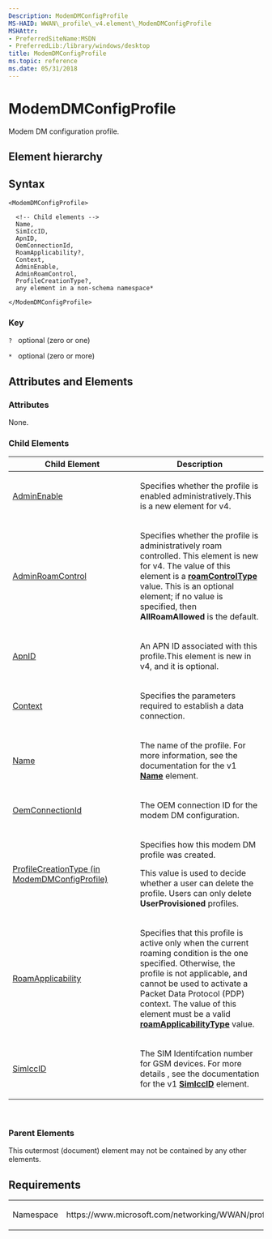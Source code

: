 ```yaml
---
Description: ModemDMConfigProfile
MS-HAID: WWAN\_profile\_v4.element\_ModemDMConfigProfile
MSHAttr:
- PreferredSiteName:MSDN
- PreferredLib:/library/windows/desktop
title: ModemDMConfigProfile
ms.topic: reference
ms.date: 05/31/2018
---
```


# <span id="WWAN_profile_v4.element_ModemDMConfigProfile"></span>ModemDMConfigProfile

Modem DM configuration profile.

## Element hierarchy

**<ModemDMConfigProfile>**

## Syntax

``` syntax
<ModemDMConfigProfile>

  <!-- Child elements -->
  Name,
  SimIccID,
  ApnID,
  OemConnectionId,
  RoamApplicability?,
  Context,
  AdminEnable,
  AdminRoamControl,
  ProfileCreationType?,
  any element in a non-schema namespace*

</ModemDMConfigProfile>
```

### Key

`?`   optional (zero or one)

`*`   optional (zero or more)

## <span id="Attributes_and_Elements"></span><span id="attributes_and_elements"></span><span id="ATTRIBUTES_AND_ELEMENTS"></span>Attributes and Elements

### <span id="attributes"></span><span id="ATTRIBUTES"></span>Attributes

None.

### <span id="Child_Elements"></span><span id="child_elements"></span><span id="CHILD_ELEMENTS"></span>Child Elements

<table>
<colgroup>
<col style="width: 50%" />
<col style="width: 50%" />
</colgroup>
<thead>
<tr class="header">
<th>Child Element</th>
<th>Description</th>
</tr>
</thead>
<tbody>
<tr class="odd">
<td><a href="element-1-adminenable.md">AdminEnable</a></td>
<td><p>Specifies whether the profile is enabled administratively.This is a new element for v4.</p></td>
</tr>
<tr class="even">
<td><a href="element-1-adminroamcontrol.md">AdminRoamControl</a></td>
<td><p>Specifies whether the profile is administratively roam controlled. This element is new for v4. The value of this element is a <a href="simpletype-roamcontroltype.md"><strong>roamControlType</strong></a> value. This is an optional element; if no value is specified, then <strong>AllRoamAllowed</strong> is the default.</p></td>
</tr>
<tr class="odd">
<td><a href="element-1-apnid.md">ApnID</a></td>
<td><p>An APN ID associated with this profile.This element is new in v4, and it is optional.</p></td>
</tr>
<tr class="even">
<td><a href="element-1-context.md">Context</a></td>
<td><p>Specifies the parameters required to establish a data connection.</p></td>
</tr>
<tr class="odd">
<td><a href="element-1-name.md">Name</a></td>
<td><p>The name of the profile. For more information, see the documentation for the v1 <a href="../mbn/schema_name_mbnprofile_element.md"><strong>Name</strong></a> element.</p></td>
</tr>
<tr class="even">
<td><a href="element-oemconnectionid.md">OemConnectionId</a></td>
<td><p>The OEM connection ID for the modem DM configuration.</p></td>
</tr>
<tr class="odd">
<td><a href="element-1-profilecreationtype.md">ProfileCreationType (in ModemDMConfigProfile)</a></td>
<td><p>Specifies how this modem DM profile was created.</p>
<p>This value is used to decide whether a user can delete the profile. Users can only delete <strong>UserProvisioned</strong> profiles.</p></td>
</tr>
<tr class="even">
<td><a href="element-1-roamapplicability.md">RoamApplicability</a></td>
<td><p>Specifies that this profile is active only when the current roaming condition is the one specified. Otherwise, the profile is not applicable, and cannot be used to activate a Packet Data Protocol (PDP) context. The value of this element must be a valid <a href="simpletype-roamapplicabilitytype.md"><strong>roamApplicabilityType</strong></a> value.</p></td>
</tr>
<tr class="odd">
<td><a href="element-1-simiccid.md">SimIccID</a></td>
<td><p>The SIM Identifcation number for GSM devices. For more details , see the documentation for the v1 <a href="../mbn/schema_simiccid_mbnprofile_element.md"><strong>SimIccID</strong></a> element.</p></td>
</tr>
</tbody>
</table>

 

### <span id="parent_elements"></span><span id="PARENT_ELEMENTS"></span>Parent Elements

This outermost (document) element may not be contained by any other elements.

## Requirements

<table>
<colgroup>
<col style="width: 50%" />
<col style="width: 50%" />
</colgroup>
<tbody>
<tr class="odd">
<td><p>Namespace</p></td>
<td><p>https://www.microsoft.com/networking/WWAN/profile/v4</p></td>
</tr>
</tbody>
</table>

 

 



